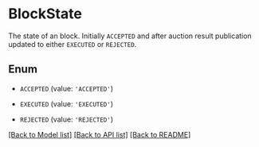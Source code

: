 # BlockState

The state of an block. Initially `ACCEPTED` and after auction result publication updated to either `EXECUTED` or `REJECTED`. 

## Enum

* `ACCEPTED` (value: `'ACCEPTED'`)

* `EXECUTED` (value: `'EXECUTED'`)

* `REJECTED` (value: `'REJECTED'`)

[[Back to Model list]](../README.md#documentation-for-models) [[Back to API list]](../README.md#documentation-for-api-endpoints) [[Back to README]](../README.md)



